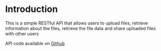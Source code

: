 # Introduction

This is a simple RESTful API that allows users to upload files, retrieve
information about the files, retrieve the file data and share uploaded files
with other users

API code available on
[Github](https://github.com/larryacademy001/alx-files_manager)
